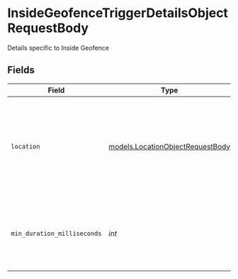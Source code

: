 # InsideGeofenceTriggerDetailsObjectRequestBody

Details specific to Inside Geofence


## Fields

| Field                                                                                                                | Type                                                                                                                 | Required                                                                                                             | Description                                                                                                          | Example                                                                                                              |
| -------------------------------------------------------------------------------------------------------------------- | -------------------------------------------------------------------------------------------------------------------- | -------------------------------------------------------------------------------------------------------------------- | -------------------------------------------------------------------------------------------------------------------- | -------------------------------------------------------------------------------------------------------------------- |
| `location`                                                                                                           | [models.LocationObjectRequestBody](../models/locationobjectrequestbody.md)                                           | :heavy_check_mark:                                                                                                   | A location. Polygon and Circle is deprecated, but may be set for old Alerts. At least one location must be selected. |                                                                                                                      |
| `min_duration_milliseconds`                                                                                          | *int*                                                                                                                | :heavy_check_mark:                                                                                                   | The number of milliseconds the trigger needs to stay active before alerting.                                         | 600000                                                                                                               |